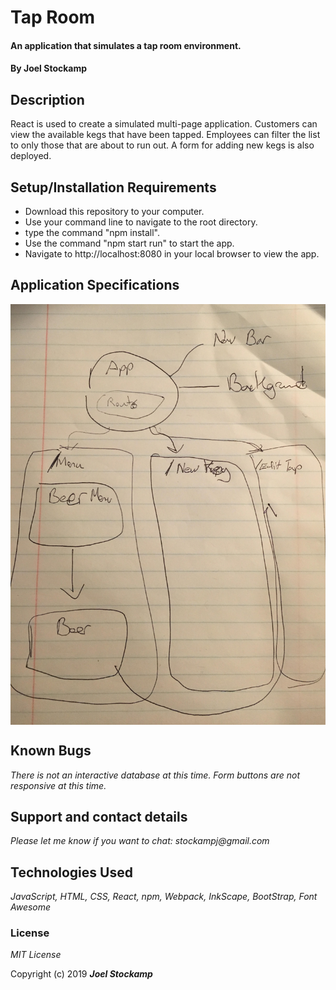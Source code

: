 # Tap Room

#### An application that simulates a tap room environment.

#### By **Joel Stockamp**

## Description

React is used to create a simulated multi-page application. Customers can view the available kegs that have been tapped. Employees can filter the list to only those that are about to run out. A form for adding new kegs is also deployed.

## Setup/Installation Requirements

* Download this repository to your computer.
* Use your command line to navigate to the root directory.
* type the command "npm install".
* Use the command "npm start run" to start the app.
* Navigate to http://localhost:8080 in your local browser to view the app.

## Application Specifications


<img src="src/assets/img/Data-Structure.jpg" style="display:block; width=100%; margin-left:auto; margin-right:auto;">

## Known Bugs

_There is not an interactive database at this time. Form buttons are not responsive at this time._

## Support and contact details

_Please let me know if you want to chat: stockampj@gmail.com_

## Technologies Used

_JavaScript, HTML, CSS, React, npm, Webpack, InkScape, BootStrap, Font Awesome_

### License

*MIT License*

Copyright (c) 2019 **_Joel Stockamp_**
